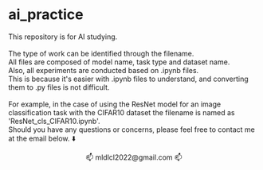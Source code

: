 # ai_practice
This repository is for AI studying.  
<br>
The type of work can be identified through the filename.  
All files are composed of model name, task type and dataset name.  
Also, all experiments are conducted based on .ipynb files.  
This is because it's easier with .ipynb files to understand, and converting them to .py files is not difficult.  
<br>
For example, in the case of using the ResNet model for an image classification task with the CIFAR10 dataset the filename is named as 'ResNet_cls_CIFAR10.ipynb'.
<br>
Should you have any questions or concerns, please feel free to contact me at the email below. ⬇️</br>
<div align="center"> 📫 mldlcl2022@gmail.com 📫 </div>

